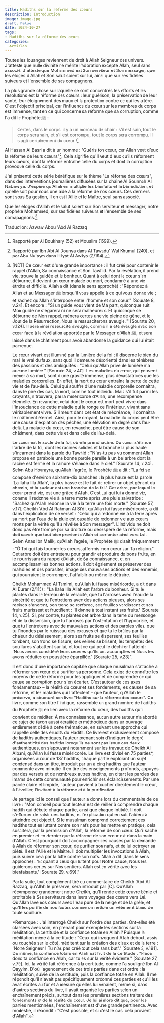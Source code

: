 ```yaml
---
title: Hadiths sur la réforme des coeurs
description: Introduction
image: image.jpg
draft: False
date: 2024-10-27
tags: 
- Hadiths sur la réforme des cœurs
categories: 
- Articles
---
```


Toutes les louanges reviennent de droit à Allah Seigneur des univers.
J'atteste que nulle divinité ne mérite l'adoration excepté Allah, seul
sans associé. J'atteste que Mohammed est Son serviteur et Son messager,
que les éloges d'Allah et Son salut soient sur lui, ainsi que sur ses
fidèles suiveurs et l'ensemble de ses compagnons.

La plus grande chose sur laquelle se sont concentrés les efforts et les
résolutions est la réforme des cœurs : leur guérison, la préservation de
leur santé, leur éloignement des maux et la protection contre ce qui les
altère. C'est l'objectif principal, car l'influence du cœur sur les
membres du corps est immense, tant en ce qui concerne sa réforme que sa
corruption, comme l'a dit le Prophète ﷺ :

> Certes, dans le corps, il y a un morceau de chair : s'il est sain, tout
> le corps sera sain, et s'il est corrompu, tout le corps sera corrompu.
> Il s'agit certainement du cœur ![^1]

Al Hassan Al Basri a dit à un homme : "Guéris ton cœur, car Allah
veut d’eux la réforme de leurs cœurs"[^2]. Cela signifie qu'Il veut
d'eux qu’ils réforment leurs cœurs, dont la réforme entraîne celle du
corps et dont la corruption provoque celle du corps.

J'ai présenté cette série bénéfique sur le thème "La réforme des cœurs",
dans des interventions journalières diffusées sur la chaîne Al Sounnah
Al Nabawiya. J'espère qu'Allah en multiplie les bienfaits et la
bénédiction, et qu'elle soit pour nous une aide à la réforme de nos
cœurs. Ces derniers sont sous Sa gestion, Il en est l'Allié et le
Maître, seul sans associé.

Que les éloges d'Allah et le salut soient sur Son serviteur et messager,
notre prophète Mohammed, sur ses fidèles suiveurs et l'ensemble de ses
comapagnons.[^3]

Traduction: Azwaw Abou 'Abd Al Razzaq

[^1]: Rapporté par Al Boukhary (52) et Mouslim (1599).

[^2]: Rapporté par Ibn Abi Al Dounya dans Al Tawadu' Wal Khumul (240),
    et par Abu Nu'aym dans Hilyat Al Awliya (2/154).

[^3]: \[NDT\] Ce cœur est d'une grande importance : il fut créé pour
    contenir le rappel d'Allah, Sa connaissance et Son Tawhid. Par la
    révélation, il prend vie, trouve la guidée et le bonheur. Quant à
    celui dont le cœur s'en détourne, il devient un cœur malade ou mort,
    condamné à une vie étroite et difficile. Allah a dit (dans le sens
    approché) : "Répondez à Allah et au Messager ﷺ lorsqu'il vous
    appelle à ce qui vous donne vie ; et sachez qu'Allah s'interpose
    entre l'homme et son cœur." \[Sourate 8, v.24\]. Et encore : "Si un
    guide vous vient de Ma part, quiconque suit Mon guide ne s'égarera
    ni ne sera malheureux. Et quiconque se détourne de Mon rappel,
    mènera certes une vie pleine de gêne, et le Jour de la Résurrection,
    Nous le ressusciterons aveugle.'" \[Sourate 20, v.124\]. Il sera
    ainsi ressuscité aveugle, comme il a été aveugle avec son cœur face
    à la révélation apportée par le Messager d'Allah ﷺ, et sera laissé
    dans le châtiment pour avoir abandonné la guidance qui lui était
    parvenue.

    Le cœur vivant est illuminé par la lumière de la foi ; il discerne
    le bien du mal, le vrai du faux, sans quoi il demeure désorienté
    dans les ténèbres des passions et des ambiguïtés : "Celui qu'Allah
    prive de lumière n'a aucune lumière." \[Sourate 24, v.40\]. Les
    maladies du cœur, qui peuvent mener à sa mort, sont d'une gravité
    immense, plus dévastatrices que les maladies corporelles. En effet,
    la mort du cœur entraîne la perte de cette vie et de l’au-delà.
    Celui qui souffre d’une maladie corporelle connaîtra, dans le pire
    des cas, la mort, comme tout individu. Mais s'il fut parmi les
    croyants, il trouvera, par la miséricorde d’Allah, une récompense
    éternelle. En revanche, celui dont le cœur est mort peut vivre dans
    l'insouciance de cette maladie qui le ronge de l'intérieur, vivant
    sans véritablement vivre. S'il meurt dans cet état de mécréance, il
    connaîtra le châtiment éternel. Ainsi, pour le croyant, la maladie
    du corps peut être une cause d'expiation des péchés, une élévation
    en degré dans l’au-delà. La maladie du cœur, en revanche, peut être
    cause de son châtiment, dans cette vie et dans celle de l’au-delà.

    Le cœur est le socle de la foi, où elle prend racine. Du cœur
    s'élance l'arbre de la foi, dont les racines solides et la branche
    la plus haute s'incarnent dans la parole du Tawhid : "N'as-tu pas vu
    comment Allah propose en parabole une bonne parole pareille à un bel
    arbre dont la racine est ferme et la ramure s’élance dans le ciel."
    \[Sourate 14, v.24\]. Selon Abu Hourayra, qu'Allah l'agrée, le
    Prophète ﷺ a dit : "La foi se compose d'environ soixante-dix
    branches : la plus haute est la parole 'La Ilaha Illa Allah', la
    plus basse est le fait de retirer un objet gênant du chemin, et la
    pudeur est une branche de la foi." Cet arbre, par lequel le cœur
    prend vie, est une grâce d’Allah. C’est Lui qui lui a donné vie,
    comme Il redonne vie à la terre morte après une pluie salvatrice :
    "Sachez qu'Allah redonne la vie à la terre une fois morte."
    \[Sourate 57, v.17\]. Cheikh 'Abd Al Rahman Al Si'di, qu'Allah lui
    fasse miséricorde, a dit dans l'explication de ce verset : "Celui
    qui a redonné vie à la terre après sa mort par l'eau de la pluie est
    capable de redonner vie aux cœurs morts par la vérité qu'Il a
    révélée à Son messager". L'individu ne doit donc pas être trompé par
    sa droiture ou désespéré de sa réforme, mais doit savoir que tout
    bien provient d’Allah et s’orienter ainsi vers Lui. Selon Anas Ibn
    Malik, qu’Allah l’agrée, le Prophète ﷺ disait fréquemment : "Ô Toi
    qui fais tourner les cœurs, affermis mon cœur sur Ta religion." Cet
    arbre doit être entretenu pour grandir et produire de bons fruits,
    en le nourrissant du rappel d’Allah, de Sa connaissance, et en
    accomplissant les bonnes actions. Il doit également se préserver des
    maladies et des parasites, image des mauvaises actions et des ennemis, 
    qui pourraient le corrompre, l'affaiblir ou même le détruire.

    Cheikh Mohammed Al Tamimi, qu'Allah lui fasse miséricorde, a dit
    dans Al Durar (2/115) : "La Ilaha Illa Allah est l'arbre du bonheur.
    Si tu le plantes dans le terreau de la véracité, que tu l'arroses
    avec l'eau de la sincérité et que tu l'entretiens avec des actions
    pieuses, alors ses racines s'ancrent, son tronc se renforce, ses
    feuilles verdissent et ses fruits murissent et fructifient : 'Il
    donne à tout instant ses fruits.' \[Sourate 14, v.25\]. Si, par
    contre, tu plantes cet arbre dans la terre du mensonge et de la
    dissension, que tu l'arroses par l'ostentation et l'hypocrisie, et
    que tu l'entretiens avec de mauvaises actions et des paroles viles,
    que tu l'inondes par le ruisseau des excuses et que tu le brûles par
    la chaleur du délaissement, alors ses fruits se dispersent, ses
    feuilles tombent, son tronc se fissure, ses veines se brisent, les
    tempêtes des souillures s'abattent sur lui, et tout ce qui peut le
    déchirer l'atteint : 'Nous avons considéré leurs œuvres qu'ils ont
    accomplies et Nous les avons réduites en poussière éparpillée.'
    \[Sourate 25, v.23\]".

    Il est donc d'une importance capitale que chaque musulman s'attache
    à réformer son cœur et à purifier sa personne. Cela exige de
    connaître les moyens de cette réforme pour les appliquer et de
    comprendre ce qui cause sa corruption pour s'en écarter. C’est
    autour de ces axes fondamentaux – la réalité du cœur et ses
    fondements, les causes de sa réforme, et les maladies qui
    l'affectent – que l’auteur, qu’Allah le préserve, a structuré son
    livre "Hadiths sur la réforme des cœurs". Ce livre, comme son titre
    l'indique, rassemble un grand nombre de hadiths du Prophète ﷺ en
    lien avec la réforme du cœur, des hadiths qu’il convient de méditer.
    À ma connaissance, aucun autre auteur n’a abordé ce sujet de façon
    aussi détaillée et méthodique dans un ouvrage entièrement dédié à
    cette thématique, en suivant une approche qui rappelle celle des
    érudits du Hadith. Ce livre est exclusivement composé de hadiths
    authentiques, l’auteur prenant soin d’indiquer le degré
    d'authenticité des hadiths lorsqu’ils ne sont pas issus des deux
    authentiques, en s’appuyant notamment sur les travaux de Cheikh Al Albani,
    qu’Allah lui fasse miséricorde. Le livre est divisé en 75 parties\*,
    organisées autour de 137 hadiths, chaque partie explorant un sujet
    condensé dans un titre, introduit par un à cinq hadiths que l’auteur
    commente avec minutie. Il en tire des enseignements profonds,
    appuyés par des versets et de nombreux autres hadiths, en citant les
    paroles des imams de cette communauté pour enrichir ses
    éclaircissements. Par une parole claire et limpide, l'auteur
    parvient à toucher directement le cœur, à l'éveiller, l’invitant à
    la réforme et à la purification.

    Je partage ici le conseil que l'auteur a donné lors du commentaire
    de ce livre : "Mon conseil pour tout lecteur est de veiller à
    comprendre chaque hadith qui débute chaque partie, ainsi que chaque
    intitulé. Il doit s'efforcer de saisir ces hadiths, et l'explication
    qui en suit l'aidera à atteindre cet objectif. Si le musulman
    comprend correctement ces hadiths tout en luttant contre son nafs
    pour les mettre en pratique, cela suscitera, par la permission
    d'Allah, la réforme de son cœur. Qu'il sache en premier et en
    dernier que la réforme de son cœur est dans la main d'Allah. C'est
    pourquoi il doit accompagner ces causes par la demande à Allah de
    réformer son cœur, de purifier son nafs, et de lui octroyer sa
    piété. Il est l'Allié et le Maître. Il doit multiplier les
    invocations à Allah, puis suivre cela par la lutte contre son nafs.
    Allah a dit (dans le sens approché) : 'Et quant à ceux qui luttent
    pour Notre cause, Nous les guiderons certes sur Nos sentiers. Allah
    est en vérité avec les bienfaisants.' \[Sourate 29, v.69\]."

    Par la suite, tout complément tiré du commentaire de Cheikh 'Abd Al
    Razzaq, qu'Allah le préserve, sera introduit par \[C\]. Qu'Allah
    récompense grandement notre Cheikh, qu'Il rende cette œuvre bénie et
    profitable à Ses serviteurs dans leurs voyages des cœurs vers Lui.
    Qu'Allah lave nos cœurs avec l'eau pure de la neige et de la grêle,
    et qu'Il les purifie de nos fautes comme on nettoie un vêtement
    blanc de toute souillure.

    \*Remarque : J'ai interrogé Cheikh sur l'ordre des parties.
    Ont-elles été classées avec soin, en prenant pour exemple les
    sections sur la méditation, la certitude et la confiance totale en
    Allah ? Puisque la méditation mène à la certitude : "Ceux qui
    invoquent Allah debout, assis ou couchés sur le côté, méditent sur
    la création des cieux et de la terre : 'Notre Seigneur ! Tu n’as pas
    créé tout cela sans but'." \[Sourate 3, v.191\]. De même, la
    confiance totale en Allah est fruit de la certitude : "Place donc ta
    confiance en Allah, car tu es sur la vérité évidente." \[Sourate 27,
    v.79\]. Ici, la vérité fait référence à la certitude, comme l'a
    souligné Ibn Al Qayyim. D'où l'agencement de ces trois parties dans
    cet ordre : la méditation, suivie de la certitude, puis la confiance
    totale en Allah. Il me répondit qu'il n'avait pas spécifiquement
    ordonné ces parties et qu'il les avait écrites au fur et à mesure
    qu'elles lui venaient, même si, dans d'autres sections du livre, il
    avait organisé les parties selon un enchaînement précis, surtout
    dans les premières sections traitant des fondements et de la réalité
    du cœur. Je lui ai alors dit que, pour les parties mentionnées,
    l'enchaînement est d'une grande pertinence. Avec modestie, il
    répondit : "C'est possible, et si c'est le cas, cela provient
    d'Allah".
